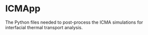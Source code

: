 # ICMApp
The Python files needed to post-process the ICMA simulations for interfacial thermal transport analysis.
